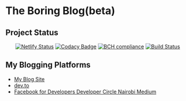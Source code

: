# The Boring Blog(beta)

## Project Status
<div align='center'>

[![Netlify Status](https://api.netlify.com/api/v1/badges/d671afc5-0b9f-4b4e-a99a-673fd07eb3e5/deploy-status)](https://app.netlify.com/sites/theboringblog/deploys) [![Codacy Badge](https://app.codacy.com/project/badge/Grade/939d1e11b7ae43f7b9dce3ca86a9d8a4)](https://www.codacy.com/manual/ChrisAchinga/blog?utm_source=github.com&amp;utm_medium=referral&amp;utm_content=ChrisAchinga/blog&amp;utm_campaign=Badge_Grade)  [![BCH compliance](https://bettercodehub.com/edge/badge/ChrisAchinga/blog?branch=master)](https://bettercodehub.com/)  [![Build Status](https://travis-ci.com/ChrisAchinga/blog.svg?branch=master)](https://travis-ci.com/ChrisAchinga/blog)
</div>

## My Blogging Platforms

- [My Blog Site](https://theboringblog.netlify.app/)
- [dev.to](https://dev.to/chrisachinga)  
- [Facebook for Developers Developer Circle Nairobi Medium](https://medium.com/devcnairobi)
